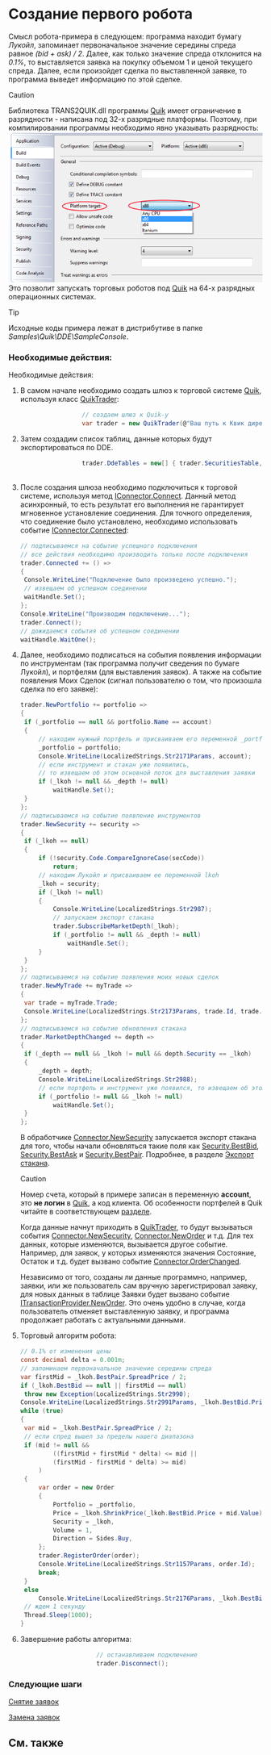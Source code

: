 # Создание первого робота

Смысл робота\-примера в следующем: программа находит бумагу *Лукойл*, запоминает первоначальное значение середины спреда равное *(bid + ask) \/ 2*. Далее, как только значение спреда отклонится на *0.1%*, то выставляется заявка на покупку объемом 1 и ценой текущего спреда. Далее, если произойдет сделка по выставленной заявке, то программа выведет информацию по этой сделке. 

> [!CAUTION]
> Библиотека TRANS2QUIK.dll программы [Quik](Quik.md) имеет ограничение в разрядности \- написана под 32\-х разрядные платформы. Поэтому, при компилировании программы необходимо явно указывать разрядность:   
> ![compile](../images/compile_x86.png)  
> Это позволит запускать торговых роботов под [Quik](Quik.md) на 64\-х разрядных операционных системах. 

> [!TIP]
> Исходные коды примера лежат в дистрибутиве в папке *Samples\\Quik\\DDE\\SampleConsole*.

### Необходимые действия:

Необходимые действия:

1. В самом начале необходимо создать шлюз к торговой системе [Quik](Quik.md), используя класс [QuikTrader](../api/StockSharp.Quik.QuikTrader.html):

   ```cs
   					// создаем шлюз к Quik-у
   					var trader = new QuikTrader(@"Ваш путь к Квик директории") { IsDde = true } ;
   ```
2. Затем создадим список таблиц, данные которых будут экспортироваться по DDE.

   ```cs
   		     		trader.DdeTables = new[] { trader.SecuritiesTable, trader.MyTradesTable, trader.EquityPositionsTable, trader.EquityPortfoliosTable, trader.OrdersTable };
   		     
   ```
3. После создания шлюза необходимо подключиться к торговой системе, используя метод [IConnector.Connect](../api/StockSharp.BusinessEntities.IConnector.Connect.html). Данный метод асинхронный, то есть результат его выполнения не гарантирует мгновенное установление соединения. Для точного определения, что соединение было установлено, необходимо использовать событие [IConnector.Connected](../api/StockSharp.BusinessEntities.IConnector.Connected.html): 

   ```cs
   // подписываемся на событие успешного подключения
   // все действия необходимо производить только после подключения
   trader.Connected += () =>
   {
   	Console.WriteLine("Подключение было произведено успешно.");
   	// извещаем об успешном соединении
   	waitHandle.Set();
   };
   Console.WriteLine("Производим подключение...");
   trader.Connect();
   // дожидаемся события об успешном соединении
   waitHandle.WaitOne();
   ```
4. Далее, необходимо подписаться на события появления информации по инструментам (так программа получит сведения по бумаге Лукойл), и портфелям (для выставления заявок). А также на событие появления Моих Сделок (сигнал пользователю о том, что произошла сделка по его заявке):

   ```cs
   trader.NewPortfolio += portfolio =>
   {
   	if (_portfolio == null && portfolio.Name == account)
   	{
   		// находим нужный портфель и присваиваем его переменной _portfolio
   		_portfolio = portfolio;
   		Console.WriteLine(LocalizedStrings.Str2171Params, account);
   		// если инструмент и стакан уже появились,
   		// то извещаем об этом основной поток для выставления заявки
   		if (_lkoh != null && _depth != null)
   			waitHandle.Set();
   	}
   };
   // подписываемся на событие появление инструментов
   trader.NewSecurity += security =>
   {
   	if (_lkoh == null)
   	{
   		if (!security.Code.CompareIgnoreCase(secCode))
   			return;
   		// находим Лукойл и присваиваем ее переменной lkoh
   		_lkoh = security;
   		if (_lkoh != null)
   		{
   			Console.WriteLine(LocalizedStrings.Str2987);
   			// запускаем экспорт стакана
   			trader.SubscribeMarketDepth(_lkoh);
   			if (_portfolio != null && _depth != null)
   				waitHandle.Set();
   		}
   	}
   };
   // подписываемся на событие появления моих новых сделок
   trader.NewMyTrade += myTrade =>
   {
   	var trade = myTrade.Trade;
   	Console.WriteLine(LocalizedStrings.Str2173Params, trade.Id, trade.Price, trade.Security.Code, trade.Volume, trade.Time);
   };
   // подписываемся на событие обновления стакана
   trader.MarketDepthChanged += depth =>
   {
   	if (_depth == null && _lkoh != null && depth.Security == _lkoh)
   	{
   		_depth = depth;
   		Console.WriteLine(LocalizedStrings.Str2988);
   		// если портфель и инструмент уже появился, то извещаем об этом основной поток для выставления заявки
   		if (_portfolio != null && _lkoh != null)
   			waitHandle.Set();
   	}
   };
   ```

   В обработчике [Connector.NewSecurity](../api/StockSharp.Algo.Connector.NewSecurity.html) запускается экспорт стакана для того, чтобы начали обновляться такие поля как [Security.BestBid](../api/StockSharp.BusinessEntities.Security.BestBid.html), [Security.BestAsk](../api/StockSharp.BusinessEntities.Security.BestAsk.html) и [Security.BestPair](../api/StockSharp.BusinessEntities.Security.BestPair.html). Подробнее, в разделе [Экспорт стакана](QuikQuotesByDde.md). 

   > [!CAUTION]
   > Номер счета, который в примере записан в переменную **account**, это **не логин** в [Quik](Quik.md), а код клиента. Об особенности портфелей в Quik читайте в соответствующем [разделе](QuikPortfolio.md). 

   Когда данные начнут приходить в [QuikTrader](../api/StockSharp.Quik.QuikTrader.html), то будут вызываться события [Connector.NewSecurity](../api/StockSharp.Algo.Connector.NewSecurity.html), [Connector.NewOrder](../api/StockSharp.Algo.Connector.NewOrder.html) и т.д. Для тех данных, которые изменяются, вызывается другое событие. Например, для заявок, у которых изменяются значения Состояние, Остаток и т.д. будет вызвано событие [Connector.OrderChanged](../api/StockSharp.Algo.Connector.OrderChanged.html). 

   Независимо от того, созданы ли данные программно, например, заявки, или же пользователь сам вручную зарегистрировал заявку, для новых данных в таблице Заявки будет вызвано событие [ITransactionProvider.NewOrder](../api/StockSharp.BusinessEntities.ITransactionProvider.NewOrder.html). Это очень удобно в случае, когда пользователь отменяет выставленную заявку, и программа продолжает работать с актуальными данными. 
5. Торговый алгоритм робота:

   ```cs
   // 0.1% от изменения цены
   const decimal delta = 0.001m;
   // запоминаем первоначальное значение середины спреда
   var firstMid = _lkoh.BestPair.SpreadPrice / 2;
   if (_lkoh.BestBid == null || firstMid == null)
   	throw new Exception(LocalizedStrings.Str2990);
   Console.WriteLine(LocalizedStrings.Str2991Params, _lkoh.BestBid.Price + firstMid);
   while (true)
   {
   	var mid = _lkoh.BestPair.SpreadPrice / 2;
   	// если спред вышел за пределы нашего диапазона
   	if (mid != null &&
   			((firstMid + firstMid * delta) <= mid ||
   			(firstMid - firstMid * delta) >= mid)
   		)
   	{
   		var order = new Order
   		{
   			Portfolio = _portfolio,
   			Price = _lkoh.ShrinkPrice(_lkoh.BestBid.Price + mid.Value),
   			Security = _lkoh,
   			Volume = 1,
   			Direction = Sides.Buy,
   		};
   		trader.RegisterOrder(order);
   		Console.WriteLine(LocalizedStrings.Str1157Params, order.Id);
   		break;
   	}
   	else
   		Console.WriteLine(LocalizedStrings.Str2176Params, _lkoh.BestBid.Price + mid);
   	// ждем 1 секунду
   	Thread.Sleep(1000);
   }
   ```
6. Завершение работы алгоритма:

   ```cs
   						// останавливаем подключение
   						trader.Disconnect();
   ```

### Следующие шаги

[Снятие заявок](OrdersCancel.md)

[Замена заявок](OrdersReRegister.md)

## См. также
